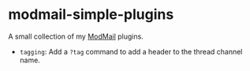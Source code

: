 # modmail-simple-plugins

A small collection of my [ModMail](https://github.com/kyb3r/modmail) plugins.
- `tagging`: Add a `?tag` command to add a header to the thread channel name.